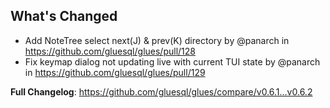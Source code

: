 ## What's Changed
* Add NoteTree select next(J) & prev(K) directory by @panarch in https://github.com/gluesql/glues/pull/128
* Fix keymap dialog not updating live with current TUI state by @panarch in https://github.com/gluesql/glues/pull/129


**Full Changelog**: https://github.com/gluesql/glues/compare/v0.6.1...v0.6.2
